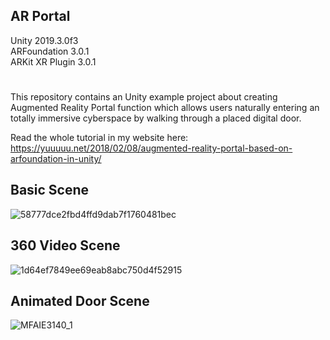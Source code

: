 ## AR Portal
Unity 2019.3.0f3  
ARFoundation 3.0.1  
ARKit XR Plugin 3.0.1  
#

This repository contains an Unity example project about creating Augmented Reality Portal function which allows users naturally entering an totally immersive cyberspace by walking through a placed digital door.

Read the whole tutorial in my website here: https://yuuuuu.net/2018/02/08/augmented-reality-portal-based-on-arfoundation-in-unity/

## Basic Scene
![58777dce2fbd4ffd9dab7f1760481bec](https://user-images.githubusercontent.com/45578227/73136308-33150680-4087-11ea-9c98-84250aa008b6.gif)


## 360 Video Scene
![1d64ef7849ee69eab8abc750d4f52915](https://user-images.githubusercontent.com/45578227/73132220-f4fdef80-4052-11ea-9131-a1dd47b49973.gif)


## Animated Door Scene
![MFAIE3140_1](https://user-images.githubusercontent.com/45578227/73673813-4446be80-46ea-11ea-92be-69543b121abf.gif)
